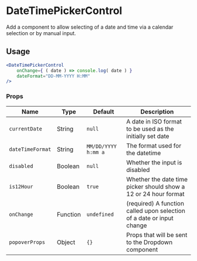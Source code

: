 DateTimePickerControl
===

Add a component to allow selecting of a date and time via a calendar selection or by manual input.

## Usage

```jsx
<DateTimePickerControl
	onChange={ ( date ) => console.log( date ) }
	dateFormat="DD-MM-YYYY H:MM"
/>
```

### Props

Name | Type | Default | Description
--- | --- | --- | ---
`currentDate` | String | `null` | A date in ISO format to be used as the initially set date
`dateTimeFormat` | String | `MM/DD/YYYY h:mm a` | The format used for the datetime
`disabled` | Boolean | `null` | Whether the input is disabled
`is12Hour` | Boolean | `true` | Whether the date time picker should show a 12 or 24 hour format
`onChange` | Function | `undefined` | (required) A function called upon selection of a date or input change
`popoverProps` | Object | `{}` | Props that will be sent to the Dropdown component
